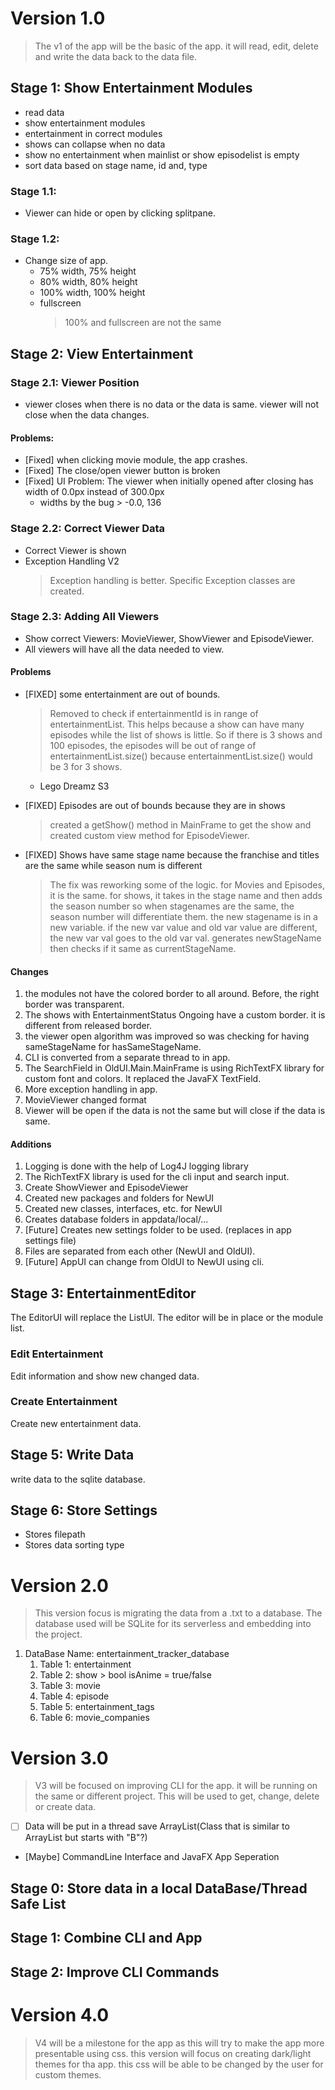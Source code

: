 # Version 1.0

> The v1 of the app will be the basic of the app. it will read, edit, delete and write the data back to the data file.

## Stage 1: Show Entertainment Modules

- read data
- show entertainment modules
- entertainment in correct modules
- shows can collapse when no data
- show no entertainment when mainlist or show episodelist is empty
- sort data based on stage name, id and, type

### Stage 1.1:

- Viewer can hide or open by clicking splitpane.

### Stage 1.2:

- Change size of app.
    - 75% width, 75% height
    - 80% width, 80% height
    - 100% width, 100% height
    - fullscreen
      > 100% and fullscreen are not the same

## Stage 2: View Entertainment

### Stage 2.1: Viewer Position

- viewer closes when there is no data or the data is same. viewer will not close when the data changes.

#### Problems:

- [Fixed] when clicking movie module, the app crashes.
- [Fixed] The close/open viewer button is broken
- [Fixed] UI Problem: The viewer when initially opened after closing has width of 0.0px instead of 300.0px
    - widths by the bug > -0.0, 136

### Stage 2.2: Correct Viewer Data

- Correct Viewer is shown
- Exception Handling V2
  > Exception handling is better. Specific Exception classes are created.

### Stage 2.3: Adding All Viewers

- Show correct Viewers: MovieViewer, ShowViewer and EpisodeViewer.
- All viewers will have all the data needed to view.

#### Problems

- [FIXED] some entertainment are out of bounds.
  > Removed to check if entertainmentId is in range of entertainmentList. This helps because a show can have many
  episodes while the list of shows is little. So if there is 3 shows and 100 episodes, the episodes will be out of range
  of entertainmentList.size() because entertainmentList.size() would be 3 for 3 shows.
    - Lego Dreamz S3

- [FIXED] Episodes are out of bounds because they are in shows
  > created a getShow() method in MainFrame to get the show and created custom view method for EpisodeViewer.

- [FIXED] Shows have same stage name because the franchise and titles are the same while season num is different
  > The fix was reworking some of the logic. for Movies and Episodes, it is the same. for shows, it takes in the stage
  name and then adds the season number so when stagenames are the same, the season number will differentiate them. the
  new stagename is in a new variable. if the new var value and old var value are different, the new var val goes to the
  old var val. generates newStageName then checks if it same as currentStageName.

#### Changes

1. the modules not have the colored border to all around. Before, the right border was transparent.
2. The shows with EntertainmentStatus Ongoing have a custom border. it is different from released border.
3. the viewer open algorithm was improved so was checking for having sameStageName for hasSameStageName.
4. CLI is converted from a separate thread to in app.
5. The SearchField in OldUI.Main.MainFrame is using RichTextFX library for custom font and colors. It replaced the
   JavaFX TextField.
6. More exception handling in app.
7. MovieViewer changed format
8. Viewer will be open if the data is not the same but will close if the data is same.

#### Additions

1. Logging is done with the help of Log4J logging library
2. The RichTextFX library is used for the cli input and search input.
3. Create ShowViewer and EpisodeViewer
4. Created new packages and folders for NewUI
5. Created new classes, interfaces, etc. for NewUI
6. Creates database folders in appdata/local/...
7. [Future] Creates new settings folder to be used. (replaces in app settings file)
8. Files are separated from each other (NewUI and OldUI).
9. [Future] AppUI can change from OldUI to NewUI using cli.

## Stage 3: EntertainmentEditor

The EditorUI will replace the ListUI. The editor will be in place or the module list.

### Edit Entertainment

Edit information and show new changed data.

### Create Entertainment

Create new entertainment data.

## Stage 5: Write Data

write data to the sqlite database.

## Stage 6: Store Settings

- Stores filepath
- Stores data sorting type

# Version 2.0

> This version focus is migrating the data from a .txt to a database. The database used will be SQLite for its
> serverless and embedding into the project.

1. DataBase Name: entertainment_tracker_database
    1. Table 1: entertainment
    2. Table 2: show > bool isAnime = true/false
    3. Table 3: movie
    4. Table 4: episode
    5. Table 5: entertainment_tags
    6. Table 6: movie_companies

# Version 3.0

> V3 will be focused on improving CLI for the app. it will be running on the same or different project. This will be
> used to get, change, delete or create data.

- [ ] Data will be put in a thread save ArrayList(Class that is similar to ArrayList but starts with "B"?)
- [Maybe] CommandLine Interface and JavaFX App Seperation

## Stage 0: Store data in a local DataBase/Thread Safe List

## Stage 1: Combine CLI and App

## Stage 2: Improve CLI Commands

# Version 4.0

> V4 will be a milestone for the app as this will try to make the app more presentable using css. this version will
> focus on creating dark/light themes for tha app. this css will be able to be changed by the user for custom themes.
